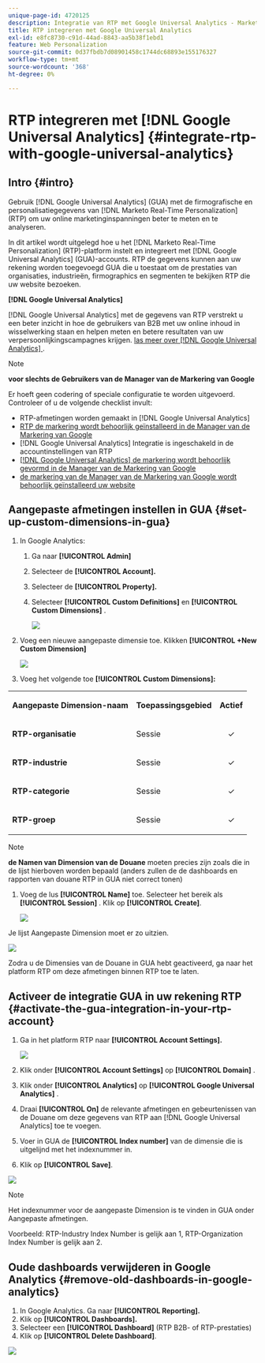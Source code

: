 ```yaml
---
unique-page-id: 4720125
description: Integratie van RTP met Google Universal Analytics - Marketo Docs - Productdocumentatie
title: RTP integreren met Google Universal Analytics
exl-id: e8fc8730-c91d-44ad-8843-aa5b38f1ebd1
feature: Web Personalization
source-git-commit: 0d37fbdb7d08901458c1744dc68893e155176327
workflow-type: tm+mt
source-wordcount: '368'
ht-degree: 0%

---
```


# RTP integreren met [!DNL Google Universal Analytics] {#integrate-rtp-with-google-universal-analytics}

## Intro {#intro}

Gebruik [!DNL Google Universal Analytics] (GUA) met de firmografische en personalisatiegegevens van [!DNL Marketo Real-Time Personalization] (RTP) om uw online marketinginspanningen beter te meten en te analyseren.

In dit artikel wordt uitgelegd hoe u het [!DNL Marketo Real-Time Personalization] (RTP)-platform instelt en integreert met [!DNL Google Universal Analytics] (GUA)-accounts. RTP de gegevens kunnen aan uw rekening worden toegevoegd GUA die u toestaat om de prestaties van organisaties, industrieën, firmographics en segmenten te bekijken RTP die uw website bezoeken.

**[!DNL Google Universal Analytics]**

[!DNL Google Universal Analytics] met de gegevens van RTP verstrekt u een beter inzicht in hoe de gebruikers van B2B met uw online inhoud in wisselwerking staan en helpen meten en betere resultaten van uw verpersoonlijkingscampagnes krijgen. [ las meer over  [!DNL Google Universal Analytics] ](https://support.google.com/analytics/answer/2790010/?hl=en&authuser=1).

>[!NOTE]
>
>**voor slechts de Gebruikers van de Manager van de Markering van Google**
>
>Er hoeft geen codering of speciale configuratie te worden uitgevoerd. Controleer of u de volgende checklist invult:
>
>* RTP-afmetingen worden gemaakt in [!DNL Google Universal Analytics]
>* [ RTP de markering wordt behoorlijk geïnstalleerd in de Manager van de Markering van Google ](https://docs.marketo.com/display/public/DOCS/Implementing+RTP+using+Google+Tag+Manager)
>* [!DNL Google Universal Analytics] Integratie is ingeschakeld in de accountinstellingen van RTP
>* [[!DNL Google Universal Analytics]  de markering wordt behoorlijk gevormd in de Manager van de Markering van Google ](https://support.google.com/tagmanager/answer/6107124?hl=en)
>* [ de markering van de Manager van de Markering van Google wordt behoorlijk geïnstalleerd uw website ](https://developers.google.com/tag-manager/quickstart)

## Aangepaste afmetingen instellen in GUA {#set-up-custom-dimensions-in-gua}

1. In Google Analytics:

   1. Ga naar **[!UICONTROL Admin]**
   1. Selecteer de **[!UICONTROL Account].**
   1. Selecteer de **[!UICONTROL Property].**
   1. Selecteer **[!UICONTROL Custom Definitions]** en **[!UICONTROL Custom Dimensions]** .

      ![](assets/image2014-11-29-11-3a2-3a32.png)

1. Voeg een nieuwe aangepaste dimensie toe. Klikken **[!UICONTROL +New Custom Dimension]**

   ![](assets/image2014-11-29-11-3a8-3a16.png)

1. Voeg het volgende toe **[!UICONTROL Custom Dimensions]:**

<table> 
 <tbody> 
  <tr> 
   <td><p><strong>Aangepaste Dimension-naam</strong></p></td> 
   <td><p><strong>Toepassingsgebied</strong></p></td> 
   <td><p><strong>Actief</strong></p></td> 
  </tr> 
  <tr> 
   <td><p><strong>RTP-organisatie</strong></p></td> 
   <td><p>Sessie</p></td> 
   <td><p align="center">✓</p></td> 
  </tr> 
  <tr> 
   <td><p><strong>RTP-industrie</strong></p></td> 
   <td><p>Sessie</p></td> 
   <td><p align="center">✓</p></td> 
  </tr> 
  <tr> 
   <td><p><strong>RTP-categorie</strong></p></td> 
   <td><p>Sessie</p></td> 
   <td><p align="center">✓</p></td> 
  </tr> 
  <tr> 
   <td><p><strong>RTP-groep</strong></p></td> 
   <td><p>Sessie</p></td> 
   <td><p align="center">✓</p></td> 
  </tr> 
 </tbody> 
</table>

>[!NOTE]
>
>**de Namen van Dimension van de Douane** moeten precies zijn zoals die in de lijst hierboven worden bepaald (anders zullen de de dashboards en rapporten van douane RTP in GUA niet correct tonen)

1. Voeg de lus **[!UICONTROL Name]** toe. Selecteer het bereik als **[!UICONTROL Session]** . Klik op **[!UICONTROL Create]**.

   ![](assets/image2014-11-29-11-3a12-3a51.png)

Je lijst Aangepaste Dimension moet er zo uitzien.

![](assets/image2014-11-29-11-36-50-version-2.png)

Zodra u de Dimensies van de Douane in GUA hebt geactiveerd, ga naar het platform RTP om deze afmetingen binnen RTP toe te laten.

## Activeer de integratie GUA in uw rekening RTP {#activate-the-gua-integration-in-your-rtp-account}

1. Ga in het platform RTP naar **[!UICONTROL Account Settings].**

   ![](assets/image2014-11-29-11-3a27-3a7.png)

1. Klik onder **[!UICONTROL Account Settings]** op **[!UICONTROL Domain]** .
1. Klik onder **[!UICONTROL Analytics]** op **[!UICONTROL Google Universal Analytics]** .
1. Draai **[!UICONTROL On]** de relevante afmetingen en gebeurtenissen van de Douane om deze gegevens van RTP aan [!DNL Google Universal Analytics] toe te voegen.
1. Voer in GUA de **[!UICONTROL Index number]** van de dimensie die is uitgelijnd met het indexnummer in.
1. Klik op **[!UICONTROL Save]**.

![](assets/image2014-11-29-11-31-23-version-2.png)

>[!NOTE]
>
>Het indexnummer voor de aangepaste Dimension is te vinden in GUA onder Aangepaste afmetingen.
>
>Voorbeeld: RTP-Industry Index Number is gelijk aan 1, RTP-Organization Index Number is gelijk aan 2.

## Oude dashboards verwijderen in Google Analytics {#remove-old-dashboards-in-google-analytics}

1. In Google Analytics. Ga naar **[!UICONTROL Reporting].**
1. Klik op **[!UICONTROL Dashboards].**
1. Selecteer een **[!UICONTROL Dashboard]** (RTP B2B- of RTP-prestaties)
1. Klik op **[!UICONTROL Delete Dashboard]**.

![](assets/image2014-11-29-11-3a42-3a55.png)
